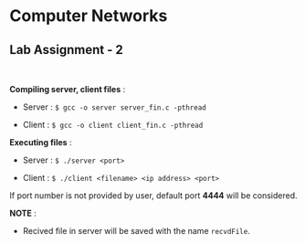 # Computer Networks 
## Lab Assignment - 2


<br />

**Compiling server, client files** :

- Server : ```$ gcc -o server server_fin.c -pthread```

- Client : ```$ gcc -o client client_fin.c -pthread```

**Executing files** :

- Server : ```$ ./server <port>```

- Client : ```$ ./client <filename> <ip address> <port>```


If port number is not provided by user, default port **4444** will be considered.

**NOTE** : 

- Recived file in server will be saved with the name ```recvdFile```.